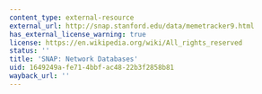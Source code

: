 ```yaml
---
content_type: external-resource
external_url: http://snap.stanford.edu/data/memetracker9.html
has_external_license_warning: true
license: https://en.wikipedia.org/wiki/All_rights_reserved
status: ''
title: 'SNAP: Network Databases'
uid: 1649249a-fe71-4bbf-ac48-22b3f2858b81
wayback_url: ''
---
```

